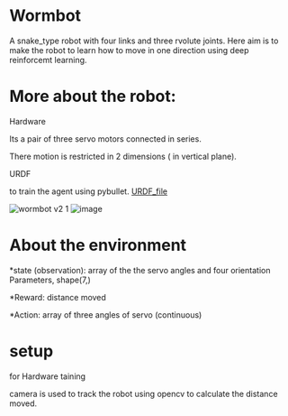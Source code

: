 # Wormbot

A snake_type robot with four links and three rvolute joints. Here aim is to make the robot to learn how to move in one direction using deep reinforcemt learning.

# More about the robot:

Hardware
  
  Its a pair of three servo motors connected in series.

  There motion is restricted in 2 dimensions ( in vertical plane).

URDF

  to train the agent using pybullet. [URDF_file]()
  
  ![wormbot v2 1](https://github.com/INAENTTS/Wormbot_DRL/assets/120380768/4644c392-0eed-4d92-9093-0fb31d0a04f2)
  ![image](https://github.com/INAENTTS/Wormbot_DRL/assets/120380768/921acde8-b6c0-4d40-84ad-31eda0ac2fd2)



  
# About the environment

  *state (observation): array of the the servo angles and four orientation Parameters, shape(7,) 

  *Reward: distance moved

  *Action: array of three angles of servo (continuous)

# setup

for Hardware taining

  camera is used to track the robot using opencv to calculate the distance moved.
  

